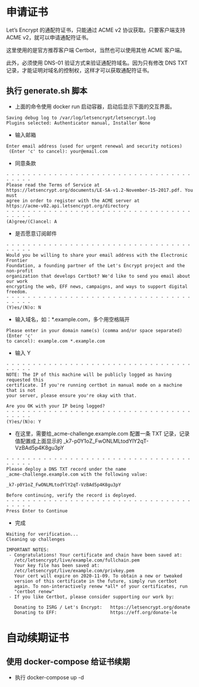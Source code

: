 # 申请证书

Let’s Encrypt 的通配符证书，只能通过 ACME v2 协议获取。只要客户端支持 ACME v2，就可以申请通配符证书。

这里使用的是官方推荐客户端 Certbot，当然也可以使用其他 ACME 客户端。

此外，必须使用 DNS-01 验证方式来验证通配符域名。因为只有修改 DNS TXT 记录，才能证明对域名的控制权，这样才可以获取通配符证书。

## 执行 generate.sh 脚本

- 上面的命令使用 docker run 启动容器，启动后显示下面的交互界面。

```
Saving debug log to /var/log/letsencrypt/letsencrypt.log
Plugins selected: Authenticator manual, Installer None
```

- 输入邮箱

```
Enter email address (used for urgent renewal and security notices)
 (Enter 'c' to cancel): your@email.com
```

- 同意条款

```
- - - - - - - - - - - - - - - - - - - - - - - - - - - - - - - - - - - - - - - -
Please read the Terms of Service at
https://letsencrypt.org/documents/LE-SA-v1.2-November-15-2017.pdf. You must
agree in order to register with the ACME server at
https://acme-v02.api.letsencrypt.org/directory
- - - - - - - - - - - - - - - - - - - - - - - - - - - - - - - - - - - - - - - -
(A)gree/(C)ancel: A
```

- 是否愿意订阅邮件

```
- - - - - - - - - - - - - - - - - - - - - - - - - - - - - - - - - - - - - - - -
Would you be willing to share your email address with the Electronic Frontier
Foundation, a founding partner of the Let's Encrypt project and the non-profit
organization that develops Certbot? We'd like to send you email about our work
encrypting the web, EFF news, campaigns, and ways to support digital freedom.
- - - - - - - - - - - - - - - - - - - - - - - - - - - - - - - - - - - - - - - -
(Y)es/(N)o: N
```

- 输入域名，如：\*.example.com，多个用空格隔开

```
Please enter in your domain name(s) (comma and/or space separated)  (Enter 'c'
to cancel): example.com *.example.com
```

- 输入 Y

```
- - - - - - - - - - - - - - - - - - - - - - - - - - - - - - - - - - - - - - - -
NOTE: The IP of this machine will be publicly logged as having requested this
certificate. If you're running certbot in manual mode on a machine that is not
your server, please ensure you're okay with that.

Are you OK with your IP being logged?
- - - - - - - - - - - - - - - - - - - - - - - - - - - - - - - - - - - - - - - -
(Y)es/(N)o: Y
```

- 在这里，需要给\_acme-challenge.example.com 配置一条 TXT 记录，记录值配置成上面显示的 \_k7-p0Y1oZ_FwONLMLtodYlY2qT-VzBAd5p4K8gu3pY

```
- - - - - - - - - - - - - - - - - - - - - - - - - - - - - - - - - - - - - - - -
Please deploy a DNS TXT record under the name
_acme-challenge.example.com with the following value:

_k7-p0Y1oZ_FwONLMLtodYlY2qT-VzBAd5p4K8gu3pY

Before continuing, verify the record is deployed.
- - - - - - - - - - - - - - - - - - - - - - - - - - - - - - - - - - - - - - - -
Press Enter to Continue
```

- 完成

```
Waiting for verification...
Cleaning up challenges

IMPORTANT NOTES:
 - Congratulations! Your certificate and chain have been saved at:
   /etc/letsencrypt/live/example.com/fullchain.pem
   Your key file has been saved at:
   /etc/letsencrypt/live/example.com/privkey.pem
   Your cert will expire on 2020-11-09. To obtain a new or tweaked
   version of this certificate in the future, simply run certbot
   again. To non-interactively renew *all* of your certificates, run
   "certbot renew"
 - If you like Certbot, please consider supporting our work by:

   Donating to ISRG / Let's Encrypt:   https://letsencrypt.org/donate
   Donating to EFF:                    https://eff.org/donate-le
```

# 自动续期证书

## 使用 docker-compose 给证书续期

- 执行 docker-compose up -d
